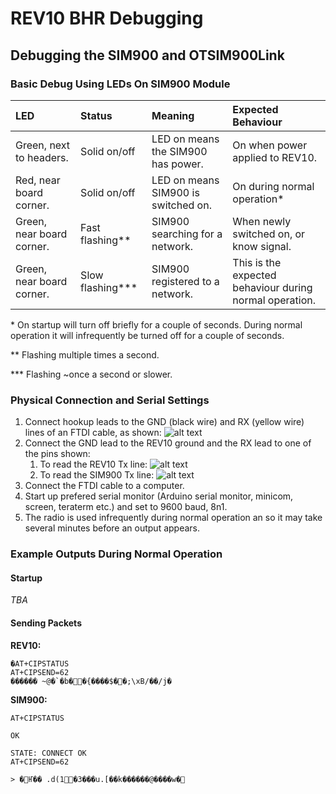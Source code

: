 # REV10 BHR Debugging

## Debugging the SIM900 and OTSIM900Link
### Basic Debug Using LEDs On SIM900 Module
| LED | Status | Meaning | Expected Behaviour |
| :--- | :--- | :--- | :--- |
| Green, next to headers. | Solid on/off | LED on means the SIM900 has power. |  On when power applied to REV10. |
| Red, near board corner. | Solid on/off | LED on means SIM900 is switched on. | On during normal operation* |
| Green, near board corner. | Fast flashing** | SIM900 searching for a network. | When newly switched on, or know signal. |
| Green, near board corner. | Slow flashing*** | SIM900 registered to a network. | This is the expected behaviour during normal operation. |

\*   On startup will turn off briefly for a couple of seconds. During normal operation it will infrequently be turned off for a couple of seconds.

\**  Flashing multiple times a second.

\*\** Flashing ~once a second or slower.


### Physical Connection and Serial Settings
1. Connect hookup leads to the GND (black wire) and RX (yellow wire) lines of an FTDI cable, as shown:
![alt text](https://raw.githubusercontent.com/opentrv/OpenTRV-docs/master/docs/debugging/debug_ftdi_listenWithNoReset.jpg "FTDI cable connections")
1. Connect the GND lead to the REV10 ground and the RX lead to one of the pins shown:
    1. To read the REV10 Tx line:
    ![alt text](https://raw.githubusercontent.com/opentrv/OpenTRV-docs/master/docs/debugging/debug_rev10_rev10Tx.jpg "REV10 Tx connection")
    1. To read the SIM900 Tx line:
    ![alt text](https://raw.githubusercontent.com/opentrv/OpenTRV-docs/master/docs/debugging/debug_rev10_sim900Tx.jpg "SIM900 Tx connection")
1. Connect the FTDI cable to a computer.
1. Start up prefered serial monitor (Arduino serial monitor, minicom, screen, teraterm etc.) and set to 9600 baud, 8n1.
1. The radio is used infrequently during normal operation an so it may take several minutes before an output appears.

### Example Outputs During Normal Operation
#### Startup
*TBA*

#### Sending Packets
**REV10:**
```
�AT+CIPSTATUS
AT+CIPSEND=62
������ ~@�`�b��{����$��;\xB/��/j�
```

**SIM900:**
```
AT+CIPSTATUS

OK

STATE: CONNECT OK
AT+CIPSEND=62

> �Ҥ�� .d(1�3���u.[��k������@����w�
```
